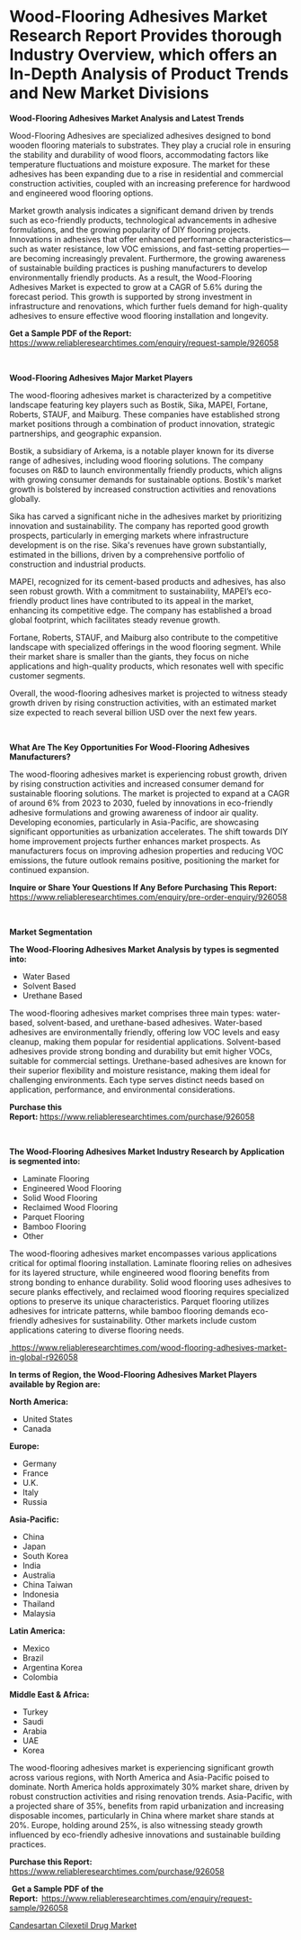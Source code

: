 <p><h1>Wood-Flooring Adhesives Market Research Report Provides thorough Industry Overview, which offers an In-Depth Analysis of Product Trends and New Market Divisions</h1></p><p><strong>Wood-Flooring Adhesives Market Analysis and Latest Trends</strong></p>
<p><p>Wood-Flooring Adhesives are specialized adhesives designed to bond wooden flooring materials to substrates. They play a crucial role in ensuring the stability and durability of wood floors, accommodating factors like temperature fluctuations and moisture exposure. The market for these adhesives has been expanding due to a rise in residential and commercial construction activities, coupled with an increasing preference for hardwood and engineered wood flooring options.</p><p>Market growth analysis indicates a significant demand driven by trends such as eco-friendly products, technological advancements in adhesive formulations, and the growing popularity of DIY flooring projects. Innovations in adhesives that offer enhanced performance characteristics—such as water resistance, low VOC emissions, and fast-setting properties—are becoming increasingly prevalent. Furthermore, the growing awareness of sustainable building practices is pushing manufacturers to develop environmentally friendly products. As a result, the Wood-Flooring Adhesives Market is expected to grow at a CAGR of 5.6% during the forecast period. This growth is supported by strong investment in infrastructure and renovations, which further fuels demand for high-quality adhesives to ensure effective wood flooring installation and longevity.</p></p>
<p><strong>Get a Sample PDF of the Report:&nbsp;</strong> <a href="https://www.reliableresearchtimes.com/enquiry/request-sample/926058?utm_campaign=3326&utm_medium=2&utm_source=Github&utm_content=ia&utm_term=24032025&utm_id=wood-flooring-adhesives">https://www.reliableresearchtimes.com/enquiry/request-sample/926058</a></p>
<p>&nbsp;</p>
<p><strong>Wood-Flooring Adhesives Major Market Players</strong></p>
<p><p>The wood-flooring adhesives market is characterized by a competitive landscape featuring key players such as Bostik, Sika, MAPEI, Fortane, Roberts, STAUF, and Maiburg. These companies have established strong market positions through a combination of product innovation, strategic partnerships, and geographic expansion.</p><p>Bostik, a subsidiary of Arkema, is a notable player known for its diverse range of adhesives, including wood flooring solutions. The company focuses on R&D to launch environmentally friendly products, which aligns with growing consumer demands for sustainable options. Bostik's market growth is bolstered by increased construction activities and renovations globally.</p><p>Sika has carved a significant niche in the adhesives market by prioritizing innovation and sustainability. The company has reported good growth prospects, particularly in emerging markets where infrastructure development is on the rise. Sika's revenues have grown substantially, estimated in the billions, driven by a comprehensive portfolio of construction and industrial products.</p><p>MAPEI, recognized for its cement-based products and adhesives, has also seen robust growth. With a commitment to sustainability, MAPEI’s eco-friendly product lines have contributed to its appeal in the market, enhancing its competitive edge. The company has established a broad global footprint, which facilitates steady revenue growth.</p><p>Fortane, Roberts, STAUF, and Maiburg also contribute to the competitive landscape with specialized offerings in the wood flooring segment. While their market share is smaller than the giants, they focus on niche applications and high-quality products, which resonates well with specific customer segments.</p><p>Overall, the wood-flooring adhesives market is projected to witness steady growth driven by rising construction activities, with an estimated market size expected to reach several billion USD over the next few years.</p></p>
<p>&nbsp;</p>
<p><strong>What Are The Key Opportunities For Wood-Flooring Adhesives Manufacturers?</strong></p>
<p><p>The wood-flooring adhesives market is experiencing robust growth, driven by rising construction activities and increased consumer demand for sustainable flooring solutions. The market is projected to expand at a CAGR of around 6% from 2023 to 2030, fueled by innovations in eco-friendly adhesive formulations and growing awareness of indoor air quality. Developing economies, particularly in Asia-Pacific, are showcasing significant opportunities as urbanization accelerates. The shift towards DIY home improvement projects further enhances market prospects. As manufacturers focus on improving adhesion properties and reducing VOC emissions, the future outlook remains positive, positioning the market for continued expansion.</p></p>
<p><strong>Inquire or Share Your Questions If Any Before Purchasing This Report:</strong> <a href="https://www.reliableresearchtimes.com/enquiry/pre-order-enquiry/926058?utm_campaign=3326&utm_medium=2&utm_source=Github&utm_content=ia&utm_term=24032025&utm_id=wood-flooring-adhesives">https://www.reliableresearchtimes.com/enquiry/pre-order-enquiry/926058</a></p>
<p>&nbsp;</p>
<p><strong>Market Segmentation</strong></p>
<p><strong>The Wood-Flooring Adhesives Market Analysis by types is segmented into:</strong></p>
<p><ul><li>Water Based</li><li>Solvent Based</li><li>Urethane Based</li></ul></p>
<p><p>The wood-flooring adhesives market comprises three main types: water-based, solvent-based, and urethane-based adhesives. Water-based adhesives are environmentally friendly, offering low VOC levels and easy cleanup, making them popular for residential applications. Solvent-based adhesives provide strong bonding and durability but emit higher VOCs, suitable for commercial settings. Urethane-based adhesives are known for their superior flexibility and moisture resistance, making them ideal for challenging environments. Each type serves distinct needs based on application, performance, and environmental considerations.</p></p>
<p><strong>Purchase this Report:&nbsp;</strong><a href="https://www.reliableresearchtimes.com/purchase/926058?utm_campaign=3326&utm_medium=2&utm_source=Github&utm_content=ia&utm_term=24032025&utm_id=wood-flooring-adhesives">https://www.reliableresearchtimes.com/purchase/926058</a></p>
<p>&nbsp;</p>
<p><strong>The Wood-Flooring Adhesives Market Industry Research by Application is segmented into:</strong></p>
<p><ul><li>Laminate Flooring</li><li>Engineered Wood Flooring</li><li>Solid Wood Flooring</li><li>Reclaimed Wood Flooring</li><li>Parquet Flooring</li><li>Bamboo Flooring</li><li>Other</li></ul></p>
<p><p>The wood-flooring adhesives market encompasses various applications critical for optimal flooring installation. Laminate flooring relies on adhesives for its layered structure, while engineered wood flooring benefits from strong bonding to enhance durability. Solid wood flooring uses adhesives to secure planks effectively, and reclaimed wood flooring requires specialized options to preserve its unique characteristics. Parquet flooring utilizes adhesives for intricate patterns, while bamboo flooring demands eco-friendly adhesives for sustainability. Other markets include custom applications catering to diverse flooring needs.</p></p>
<p><a href="https://www.reliableresearchtimes.com/wood-flooring-adhesives-market-in-global-r926058?utm_campaign=3326&utm_medium=2&utm_source=Github&utm_content=ia&utm_term=24032025&utm_id=wood-flooring-adhesives">&nbsp;https://www.reliableresearchtimes.com/wood-flooring-adhesives-market-in-global-r926058</a></p>
<p><strong>In terms of Region, the Wood-Flooring Adhesives Market Players available by Region are:</strong></p>
<p>
    <p> <strong> North America: </strong>
        <ul>
            <li>United States</li>
            <li>Canada</li>
        </ul>
        </p> 
    <p> <strong> Europe: </strong>
        <ul>
            <li>Germany</li>
            <li>France</li>
            <li>U.K.</li>
            <li>Italy</li>
            <li>Russia</li>
        </ul>
        </p> 
    <p> <strong> Asia-Pacific: </strong>
        <ul>
            <li>China</li>
            <li>Japan</li>
            <li>South Korea</li>
            <li>India</li>
            <li>Australia</li>
            <li>China Taiwan</li>
            <li>Indonesia</li>
            <li>Thailand</li>
            <li>Malaysia</li>
        </ul>
        </p> 
    <p> <strong> Latin America: </strong>
        <ul>
            <li>Mexico</li>
            <li>Brazil</li>
            <li>Argentina Korea</li>
            <li>Colombia</li>
        </ul>
        </p> 
    <p> <strong> Middle East & Africa: </strong>
        <ul>
            <li>Turkey</li>
            <li>Saudi</li>
            <li>Arabia</li>
            <li>UAE</li>
            <li>Korea</li>
        </ul>
    </p>
    </p>
<p><p>The wood-flooring adhesives market is experiencing significant growth across various regions, with North America and Asia-Pacific poised to dominate. North America holds approximately 30% market share, driven by robust construction activities and rising renovation trends. Asia-Pacific, with a projected share of 35%, benefits from rapid urbanization and increasing disposable incomes, particularly in China where market share stands at 20%. Europe, holding around 25%, is also witnessing steady growth influenced by eco-friendly adhesive innovations and sustainable building practices.</p></p>
<p><strong>Purchase this Report: </strong><a href="https://www.reliableresearchtimes.com/purchase/926058?utm_campaign=3326&utm_medium=2&utm_source=Github&utm_content=ia&utm_term=24032025&utm_id=wood-flooring-adhesives">https://www.reliableresearchtimes.com/purchase/926058</a></p>
<p>&nbsp;<strong>Get a Sample PDF of the Report:&nbsp;&nbsp;</strong><a href="https://www.reliableresearchtimes.com/enquiry/request-sample/926058?utm_campaign=3326&utm_medium=2&utm_source=Github&utm_content=ia&utm_term=24032025&utm_id=wood-flooring-adhesives">https://www.reliableresearchtimes.com/enquiry/request-sample/926058</a></p>
<p><strong></strong></p>
<p><p><a href="https://github.com/cobinaydin13/Market-Research-Report-List-1/blob/main/candesartan-cilexetil-drug-market.md?utm_campaign=3326&utm_medium=2&utm_source=Github&utm_content=ia&utm_term=24032025&utm_id=wood-flooring-adhesives">Candesartan Cilexetil Drug Market</a></p></p>